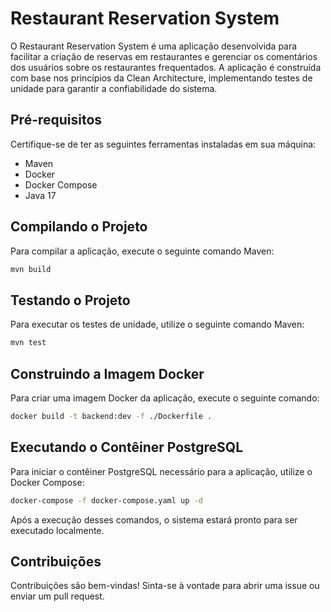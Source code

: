 # Restaurant Reservation System

O Restaurant Reservation System é uma aplicação desenvolvida para facilitar a criação de reservas em restaurantes e gerenciar os comentários dos usuários sobre os restaurantes frequentados. A aplicação é construída com base nos princípios da Clean Architecture, implementando testes de unidade para garantir a confiabilidade do sistema.

## Pré-requisitos

Certifique-se de ter as seguintes ferramentas instaladas em sua máquina:

- Maven
- Docker
- Docker Compose
- Java 17

## Compilando o Projeto

Para compilar a aplicação, execute o seguinte comando Maven:

```bash
mvn build
```

## Testando o Projeto

Para executar os testes de unidade, utilize o seguinte comando Maven:

```bash
mvn test
```

## Construindo a Imagem Docker

Para criar uma imagem Docker da aplicação, execute o seguinte comando:

```bash
docker build -t backend:dev -f ./Dockerfile .
```

## Executando o Contêiner PostgreSQL

Para iniciar o contêiner PostgreSQL necessário para a aplicação, utilize o Docker Compose:

```bash
docker-compose -f docker-compose.yaml up -d
```

Após a execução desses comandos, o sistema estará pronto para ser executado localmente.

## Contribuições

Contribuições são bem-vindas! Sinta-se à vontade para abrir uma issue ou enviar um pull request.

